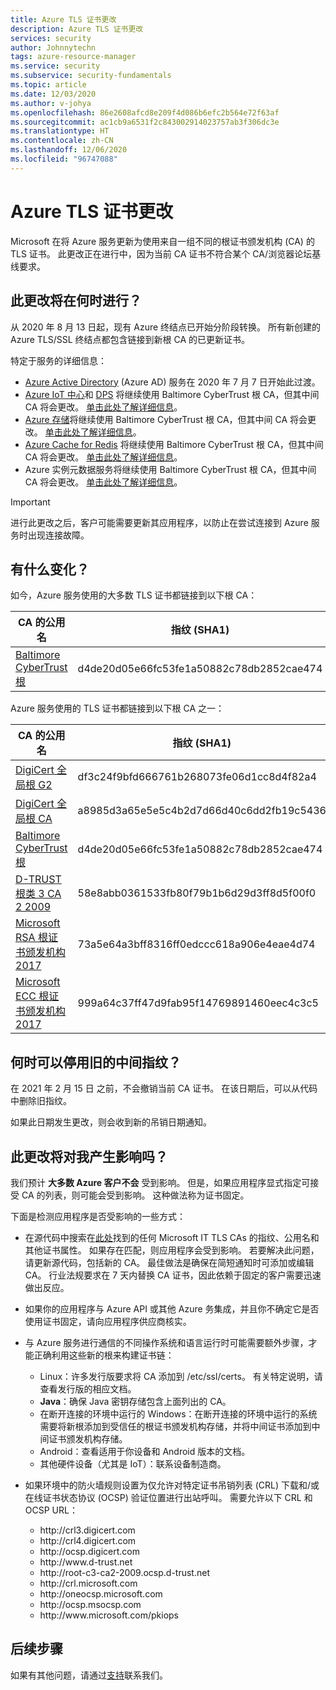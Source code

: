 ```yaml
---
title: Azure TLS 证书更改
description: Azure TLS 证书更改
services: security
author: Johnnytechn
tags: azure-resource-manager
ms.service: security
ms.subservice: security-fundamentals
ms.topic: article
ms.date: 12/03/2020
ms.author: v-johya
ms.openlocfilehash: 86e2608afcd8e209f4d086b6efc2b564e72f63af
ms.sourcegitcommit: ac1cb9a6531f2c843002914023757ab3f306dc3e
ms.translationtype: HT
ms.contentlocale: zh-CN
ms.lasthandoff: 12/06/2020
ms.locfileid: "96747088"
---
```

# <a name="azure-tls-certificate-changes"></a>Azure TLS 证书更改  

Microsoft 在将 Azure 服务更新为使用来自一组不同的根证书颁发机构 (CA) 的 TLS 证书。 此更改正在进行中，因为当前 CA 证书不符合某个 CA/浏览器论坛基线要求。

## <a name="when-will-this-change-happen"></a>此更改将在何时进行？

从 2020 年 8 月 13 日起，现有 Azure 终结点已开始分阶段转换。 所有新创建的 Azure TLS/SSL 终结点都包含链接到新根 CA 的已更新证书。

特定于服务的详细信息：

- [Azure Active Directory](../../active-directory/index.yml) (Azure AD) 服务在 2020 年 7 月 7 日开始此过渡。
- [Azure IoT 中心](https://www.azure.cn/home/features/iot-hub)和 [DPS](../../iot-dps/index.yml) 将继续使用 Baltimore CyberTrust 根 CA，但其中间 CA 将会更改。 [单击此处了解详细信息](https://techcommunity.microsoft.com/t5/internet-of-things/azure-iot-tls-changes-are-coming-and-why-you-should-care/ba-p/1658456)。
- [Azure 存储](../../storage/index.yml)将继续使用 Baltimore CyberTrust 根 CA，但其中间 CA 将会更改。 [单击此处了解详细信息](https://techcommunity.microsoft.com/t5/azure-storage/azure-storage-tls-changes-are-coming-and-why-you-care/ba-p/1705518)。
- [Azure Cache for Redis](../../azure-cache-for-redis/index.yml) 将继续使用 Baltimore CyberTrust 根 CA，但其中间 CA 将会更改。 [单击此处了解详细信息](../../azure-cache-for-redis/cache-whats-new.md)。
- Azure 实例元数据服务将继续使用 Baltimore CyberTrust 根 CA，但其中间 CA 将会更改。 [单击此处了解详细信息](https://docs.microsoft.com/answers/questions/172717/action-required-for-attested-data-tls-with-azure-i.html)。

> [!IMPORTANT]
> 进行此更改之后，客户可能需要更新其应用程序，以防止在尝试连接到 Azure 服务时出现连接故障。

## <a name="what-is-changing"></a>有什么变化？

如今，Azure 服务使用的大多数 TLS 证书都链接到以下根 CA：

| CA 的公用名 | 指纹 (SHA1) |
|--|--|
| [Baltimore CyberTrust 根](https://cacerts.digicert.com/BaltimoreCyberTrustRoot.crt) | d4de20d05e66fc53fe1a50882c78db2852cae474 |

Azure 服务使用的 TLS 证书都链接到以下根 CA 之一：

| CA 的公用名 | 指纹 (SHA1) |
|--|--|
| [DigiCert 全局根 G2](https://cacerts.digicert.com/DigiCertGlobalRootG2.crt) | df3c24f9bfd666761b268073fe06d1cc8d4f82a4 |
| [DigiCert 全局根 CA](https://cacerts.digicert.com/DigiCertGlobalRootCA.crt) | a8985d3a65e5e5c4b2d7d66d40c6dd2fb19c5436 |
| [Baltimore CyberTrust 根](https://cacerts.digicert.com/BaltimoreCyberTrustRoot.crt) | d4de20d05e66fc53fe1a50882c78db2852cae474 |
| [D-TRUST 根类 3 CA 2 2009](https://www.d-trust.net/cgi-bin/D-TRUST_Root_Class_3_CA_2_2009.crt) | 58e8abb0361533fb80f79b1b6d29d3ff8d5f00f0 |
| [Microsoft RSA 根证书颁发机构 2017](https://www.microsoft.com/pkiops/certs/Microsoft%20RSA%20Root%20Certificate%20Authority%202017.crt) | 73a5e64a3bff8316ff0edccc618a906e4eae4d74 | 
| [Microsoft ECC 根证书颁发机构 2017](https://www.microsoft.com/pkiops/certs/Microsoft%20ECC%20Root%20Certificate%20Authority%202017.crt) | 999a64c37ff47d9fab95f14769891460eec4c3c5 |

## <a name="when-can-i-retire-the-old-intermediate-thumbprint"></a>何时可以停用旧的中间指纹？

在 2021 年 2 月 15 日 之前，不会撤销当前 CA 证书。 在该日期后，可以从代码中删除旧指纹。

如果此日期发生更改，则会收到新的吊销日期通知。

## <a name="will-this-change-affect-me"></a>此更改将对我产生影响吗？ 

我们预计 **大多数 Azure 客户不会** 受到影响。  但是，如果应用程序显式指定可接受 CA 的列表，则可能会受到影响。 这种做法称为证书固定。

下面是检测应用程序是否受影响的一些方式：

- 在源代码中搜索在[此处](https://www.microsoft.com/pki/mscorp/cps/default.htm)找到的任何 Microsoft IT TLS CAs 的指纹、公用名和其他证书属性。 如果存在匹配，则应用程序会受到影响。 若要解决此问题，请更新源代码，包括新的 CA。 最佳做法是确保在简短通知时可添加或编辑 CA。 行业法规要求在 7 天内替换 CA 证书，因此依赖于固定的客户需要迅速做出反应。

- 如果你的应用程序与 Azure API 或其他 Azure 务集成，并且你不确定它是否使用证书固定，请向应用程序供应商核实。

- 与 Azure 服务进行通信的不同操作系统和语言运行时可能需要额外步骤，才能正确利用这些新的根来构建证书链：
    - Linux：许多发行版要求将 CA 添加到 /etc/ssl/certs。 有关特定说明，请查看发行版的相应文档。
    - **Java**：确保 Java 密钥存储包含上面列出的 CA。
    - 在断开连接的环境中运行的 Windows：在断开连接的环境中运行的系统需要将新根添加到受信任的根证书颁发机构存储，并将中间证书添加到中间证书颁发机构存储。
    - Android：查看适用于你设备和 Android 版本的文档。
    - 其他硬件设备（尤其是 IoT）：联系设备制造商。

- 如果环境中的防火墙规则设置为仅允许对特定证书吊销列表 (CRL) 下载和/或在线证书状态协议 (OCSP) 验证位置进行出站呼叫。 需要允许以下 CRL 和 OCSP URL：

    - http://crl3&#46;digicert&#46;com
    - http://crl4&#46;digicert&#46;com
    - http://ocsp&#46;digicert&#46;com
    - http://www&#46;d-trust&#46;net
    - http://root-c3-ca2-2009&#46;ocsp&#46;d-trust&#46;net
    - http://crl&#46;microsoft&#46;com
    - http://oneocsp&#46;microsoft&#46;com
    - http://ocsp&#46;msocsp&#46;com
    - http://www&#46;microsoft&#46;com/pkiops

## <a name="next-steps"></a>后续步骤

如果有其他问题，请通过[支持](https://www.azure.cn/support/contact/)联系我们。

